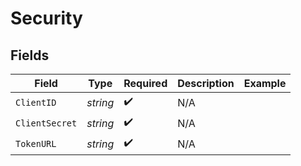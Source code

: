# Security


## Fields

| Field              | Type               | Required           | Description        | Example            |
| ------------------ | ------------------ | ------------------ | ------------------ | ------------------ |
| `ClientID`         | *string*           | :heavy_check_mark: | N/A                |                    |
| `ClientSecret`     | *string*           | :heavy_check_mark: | N/A                |                    |
| `TokenURL`         | *string*           | :heavy_check_mark: | N/A                |                    |